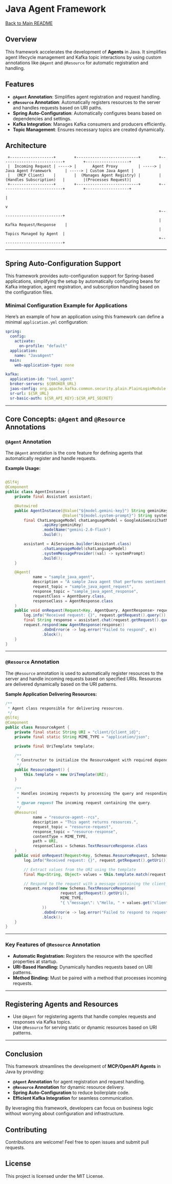 # Java Agent Framework

[Back to Main README](../../README.md)

## Overview

This framework accelerates the development of **Agents** in Java. It simplifies agent lifecycle management
and Kafka topic interactions by using custom annotations like `@Agent` and `@Resource` for automatic registration and
handling.

## Features

- **`@Agent` Annotation**: Simplifies agent registration and request handling.
- **`@Resource` Annotation**: Automatically registers resources to the server and handles requests based on URI paths.
- **Spring Auto-Configuration**: Automatically configures beans based on dependencies and settings.
- **Kafka Integration**: Manages Kafka consumers and producers efficiently.
- **Topic Management**: Ensures necessary topics are created dynamically.

## Architecture

```
 +-------------------+        +---------------------------+        +---------------------------+        +-------------------+
 |  Incoming Request | -----> |       Agent Proxy         | -----> | Java Agent Framework      | -----> | Custom Java Agent |
 |   (MCP Client)    |        |  (Manages Agent Registry) |        |  (Handles Subscription)   |        |(Processes Request)|
 +-------------------+        +---------------------------+        +---------------------------+        +-------------------+
                                                                                   |
                                                                                   v
                                                                   +---------------------------+
                                                                   | Kafka Request/Response    |
                                                                   |  Topics Managed by Agent  |
                                                                   +---------------------------+
```

---

## Spring Auto-Configuration Support

This framework provides auto-configuration support for Spring-based applications, simplifying the setup by automatically
configuring beans for Kafka integration, agent registration, and subscription handling based on the configuration files.

### Minimal Configuration Example for Applications

Here’s an example of how an application using this framework can define a minimal `application.yml` configuration:

```yaml
spring:
  config:
    activate:
      on-profile: "default"
  application:
    name: "JavaAgent"
  main:
    web-application-type: none

kafka:
  application-id: "tool_agent"
  broker-servers: ${BROKER_URL}
  jaas-config: org.apache.kafka.common.security.plain.PlainLoginModule required username="${JAAS_USERNAME}" password="${JAAS_PASSWORD}";
  sr-url: ${SR_URL}
  sr-basic-auth: ${SR_API_KEY}:${SR_API_SECRET}
```

---

## Core Concepts: `@Agent` and `@Resource` Annotations

### `@Agent` Annotation

The `@Agent` annotation is the core feature for defining agents that automatically register and handle requests.

**Example Usage:**

```java

@Slf4j
@Component
public class AgentInstance {
    private final Assistant assistant;

    @Autowired
    public AgentInstance(@Value("${model.gemini-key}") String geminiKey,
                         @Value("${model.system-prompt}") String systemPrompt) {
        final ChatLanguageModel chatLanguageModel = GoogleAiGeminiChatModel.builder()
                .apiKey(geminiKey)
                .modelName("gemini-2.0-flash")
                .build();

        assistant = AiServices.builder(Assistant.class)
                .chatLanguageModel(chatLanguageModel)
                .systemMessageProvider((val) -> systemPrompt)
                .build();
    }

    @Agent(
            name = "sample_java_agent",
            description = "A sample Java agent that performs sentiment analysis using the Google AI Gemini model.",
            request_topic = "sample_java_agent_request",
            response_topic = "sample_java_agent_response",
            requestClass = AgentQuery.class,
            responseClass = AgentResponse.class
    )
    public void onRequest(Request<Key, AgentQuery, AgentResponse> request) {
        log.info("Received request: {}", request.getRequest().query());
        final String response = assistant.chat(request.getRequest().query());
        request.respond(new AgentResponse(response))
                .doOnError(e -> log.error("Failed to respond", e))
                .block();
    }
}
```

---

### `@Resource` Annotation

The `@Resource` annotation is used to automatically register resources to the server and handle incoming requests based
on specified URIs. Resources are delivered dynamically based on the URI patterns.

**Sample Application Delivering Resources:**

```java
/**
 * Agent class responsible for delivering resources.
 */
@Slf4j
@Component
public class ResourceAgent {
    private final static String URI = "client/{client_id}";
    private final static String MIME_TYPE = "application/json";

    private final UriTemplate template;

    /**
     * Constructor to initialize the ResourceAgent with required dependencies.
     */
    public ResourceAgent() {
        this.template = new UriTemplate(URI);
    }

    /**
     * Handles incoming requests by processing the query and responding with a message.
     *
     * @param request The incoming request containing the query.
     */
    @Resource(
            name = "resource-agent--rcs",
            description = "This agent returns resources.",
            request_topic = "resource-request",
            response_topic = "resource-response",
            contentType = MIME_TYPE,
            path = URI,
            responseClass = Schemas.TextResourceResponse.class
    )
    public void onRequest(Request<Key, Schemas.ResourceRequest, Schemas.TextResourceResponse> request) {
        log.info("Received request: {}", request.getRequest().getUri());

        // Extract values from the URI using the template
        final Map<String, Object> values = this.template.match(request.getRequest().getUri());

        // Respond to the request with a message containing the client_id
        request.respond(new Schemas.TextResourceResponse(
                        request.getRequest().getUri(),
                        MIME_TYPE,
                        "{ \"message\": \"Hello, " + values.get("client_id") + "!\" }"
                ))
                .doOnError(e -> log.error("Failed to respond to request", e))
                .block();
    }
}
```

---

### Key Features of `@Resource` Annotation

- **Automatic Registration:** Registers the resource with the specified properties at startup.
- **URI-Based Handling:** Dynamically handles requests based on URI patterns.
- **Method Binding:** Must be paired with a method that processes incoming requests.

---

## Registering Agents and Resources

- Use `@Agent` for registering agents that handle complex requests and responses via Kafka topics.
- Use `@Resource` for serving static or dynamic resources based on URI patterns.

---

## Conclusion

This framework streamlines the development of **MCP/OpenAPI Agents** in Java by providing:

- **`@Agent` Annotation** for agent registration and request handling.
- **`@Resource` Annotation** for dynamic resource delivery.
- **Spring Auto-Configuration** to reduce boilerplate code.
- **Efficient Kafka Integration** for seamless communication.

By leveraging this framework, developers can focus on business logic without worrying about configuration and
infrastructure.

## Contributing

Contributions are welcome! Feel free to open issues and submit pull requests.

## License

This project is licensed under the MIT License.